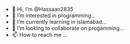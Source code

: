 - 👋 Hi, I’m @Hassaan2835
- 👀 I’m interested in programming...
- 🌱 I’m currently learning in islamabad...
- 💞️ I’m looking to collaborate on progamming...
- 📫 How to reach me ...

<!---
Hassaan2835/Hassaan2835 is a ✨ special ✨ repository because its `README.md` (this file) appears on your GitHub profile.
You can click the Preview link to take a look at your changes.
--->

